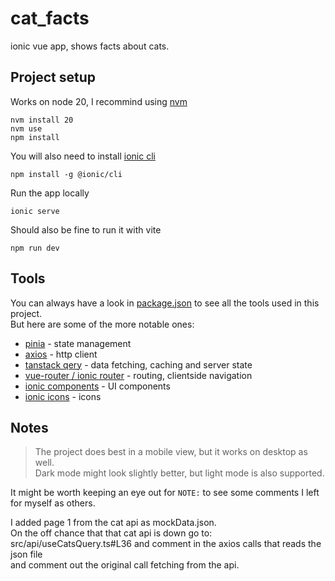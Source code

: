 # cat_facts
ionic vue app, shows facts about cats.   

## Project setup
Works on node 20, I recommind using [nvm](https://github.com/nvm-sh/nvm)

```
nvm install 20  
nvm use  
npm install
```

You will also need to install [ionic cli](https://ionicframework.com/docs/cli)
```
npm install -g @ionic/cli
```

Run the app locally
```
ionic serve
```
Should also be fine to run it with vite
```
npm run dev
```

## Tools

You can always have a look in [package.json](package.json) to see all the tools used in this project.  
But here are some of the more notable ones:
- [pinia](https://pinia.vuejs.org/) - state management
- [axios](https://axios-http.com/) - http client
- [tanstack qery](https://tanstack.com/query/) - data fetching, caching and server state
- [vue-router / ionic router](https://ionicframework.com/docs/vue/navigation) - routing, clientside navigation
- [ionic components](https://ionicframework.com/docs/components) - UI components
- [ionic icons](https://ionic.io/ionicons) - icons

## Notes
> The project does best in a mobile view, but it works on desktop as well.  
> Dark mode might look slightly better, but light mode is also supported.  
  
It might be worth keeping an eye out for `NOTE:` to see some comments I left for myself as others.  

I added page 1 from the cat api as mockData.json.  
On the off chance that that cat api is down go to:  
src/api/useCatsQuery.ts#L36 and comment in the axios calls that reads the json file  
and comment out the original call fetching from the api.
